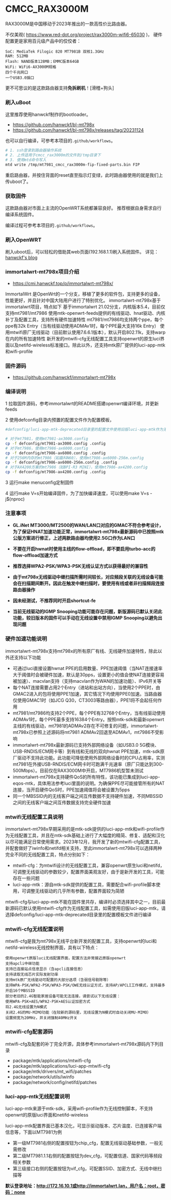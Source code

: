 # CMCC_RAX3000M
RAX3000M是中国移动于2023年推出的一款高性价比路由器。

不仅美观( https://www.red-dot.org/project/rax3000m-wifi6-65030 )，
硬件配置更是家用百元级产品中的佼佼者：
```text
SoC: MediaTek Filogic 820 MT7981B 双核1.3GHz
RAM: 512MB
Flash: NAND版本128MB；EMMC版本64GB
WiFi: WiFi6-AX3000M规格
四个千兆网口
一个USB3.0插口
```

更不可思议的是这款路由器支持**免拆刷机**！[滑稽+狗头]

### 刷入uBoot
这里推荐使用hanwckf制作的bootloader。
- https://github.com/hanwckf/bl-mt798x
- https://github.com/hanwckf/bl-mt798x/releases/tag/20231124

也可以自行编译，可参考本项目的`.github/workflows`。

```bash
# 1. ssh登录到路由器操作系统
# 2. 上传适用于cmcc_rax3000m的文件到/tmp目录下
# 3. 使用mtd命令写入
mtd write /tmp/mt7981_cmcc_rax3000m-fip-fixed-parts.bin FIP
```
重启路由器，并按住背面的reset直至指示灯变绿，此时路由器使用的就是我们上传uboot了。

### 获取固件
这款路由器对市面上主流的OpenWRT系统都兼容良好。
推荐根据自身需求自行编译系统固件。

编译过程可参考本项目的`.github/workflows`。

### 刷入OpenWRT
刷入uboot后，可以轻松的借助其web页面(192.168.1.1)刷入系统固件。
详见：
[hanwckf's blog](https://cmi.hanwckf.top/p/mt798x-uboot-usage/#failsafe-webui%E4%BD%BF%E7%94%A8%E8%AF%B4%E6%98%8E)


### immortalwrt-mt798x项目介绍
- https://cmi.hanwckf.top/p/immortalwrt-mt798x/

ImmortalWrt 是OpenWrt的一个分支，移植了更多的软件包，支持更多的设备，性能更好，并且针对中国大陆用户进行了特别优化。
immortalwrt-mt798x基于immortalwrt项目，特点如下
基于immortalwrt 21.02分支，内核版本5.4，目前仅支持mt7981/mt7986
使用mtk-openwrt-feeds提供的有线驱动、hnat驱动、内核补丁及配置工具，支持所有硬件加速特性
mt7981/mt7986均支持两个ppe，每个ppe有32k Entry（当有线驱动使用ADMAv1时，每个PPE最大支持16k Entry）
使用mtwifi原厂无线驱动（目前默认使用7.6.6.1版本），默认开启802.11k，支持warp在内的所有加速特性
新开发的mtwifi-cfg无线配置工具支持openwrt的原生luci界面以及netifd-wireless标准接口。除此以外，还支持mtk原厂提供的luci-app-mtk和wifi-profile

### 固件源码
- https://github.com/hanwckf/immortalwrt-mt798x

### 编译说明
1 拉取固件源码，参考immortalwrt的README搭建openwrt编译环境，并更新feeds

2 使用defconfig目录内预置的配置文件作为配置模板，

```bash
#defconfig/luci-app-mtk-deprecated目录里的配置文件使用旧版luci-app-mtk作为无线配置工具

# 对于mt7981，使用mt7981-ax3000.config
cp -f defconfig/mt7981-ax3000.config .config
# 对于mt7986，使用mt7986-ax6000.config
cp -f defconfig/mt7986-ax6000.config .config
# 对于256M内存的mt7986（如磊科N60），使用mt7986-ax6000-256m.config
cp -f defconfig/mt7986-ax6000-256m.config .config
# 对于AX4200方案的mt7986（如BPI-R3 MINI），使用mt7986-ax4200.config
cp -f defconfig/mt7986-ax4200.config .config
```
3 运行make menuconfig定制固件

4 运行make V=s开始编译固件，为了加快编译速度，可以使用make V=s -j$(nproc)

### 注意事项

- **GL.iNet MT3000/MT2500的WAN/LAN口对应的GMAC不符合参考设计，为了保证HNAT加速功能正常，immortalwrt-mt798x最新源码中已按照mtk公版方案进行修正，上述两款路由器均使用2.5G口作为LAN口**

- **不要在开启hwnat时使用主线的flow-offload，即不要启用turbo-acc的flow-offload加速方式**

- **推荐选择WPA2-PSK/WPA3-PSK无线认证方式以获得最好的兼容性**

- **由于mt798x无线驱动中继扫描所需时间较长，对应频段关联的无线设备可能会在扫描期间断开。因此在触发中继扫描时，要使用有线或者非扫描频段连接路由器操作**

- **因未经测试，不推荐同时开启shortcut-fe**

- **当前无线驱动的IGMP Snooping功能可能存在问题，新版源码已默认关闭此功能，较旧版本的固件可以手动在无线设置中禁用IGMP Snooping以避免出现问题**

### 硬件加速功能说明
immortalwrt-mt798x支持mt798x的所有原厂有线、无线硬件加速特性，除此以外还支持以下功能

- 可通过luci直接设置hwnat PPE的启用数量、PPE加速阈值（当NAT连接速率大于阈值时会被硬件加速，默认是30pps，设置更小的值会使NAT连接更容易被加速）、macvlan支持（支持macvlan作为WAN的加速功能）、IPv6开关等
- 每个NAT连接需要占用2个Entry（进站和出站方向），当使用2个PPE时，由GMAC2进入的包将使用PPE1加速，其它情况下均使用PPE0加速。当路由器仅使用GMAC1时（如JCG Q30，CT3003等路由器），PPE1将不会起任何作用
- mt7981/mt7986均支持2个PPE，每个PPE有32768个Entry，当有线驱动使用ADMAv1时，每个PPE最多支持16384个Entry。按照mtk-sdk和最新openwrt主线的有线驱动，mt7981的ADMAv2存在不可修复的问题，immortalwrt-mt798x已参照上述源码将mt7981 ADMAv2回退至ADMAv1，mt7986不受影响
- immortalwrt-mt798x最新源码已支持外部网络设备（如USB3.0 5G模块、USB-RNDIS/ECM网卡等）到有线和无线的双向hwnat PPE加速，mtk-sdk原厂驱动不支持此功能。此功能可降低使用外部网络设备时的CPU占用率，实测mt7981在外接USB-RNDIS/ECM网卡时可跑满千兆速率（原厂只能达到300-500Mbps）。目前仅在RAX3000M中开启，MT7986机型暂未测试
- immortalwrt-mt798x支持硬件QoS的所有特性，该功能已集成到luci-app-eqos-mtk，具体用法参考luci里面的说明。为确保PPE尽可能接管所有的NAT连接，当开启硬件QoS时，PPE加速阈值将会被设置为5pps
- 同一个MBSSID内的无线客户端之间互传数据不支持硬件加速，不同MBSSID之间的无线客户端之间互传数据支持完全硬件加速

### mtwifi无线配置工具说明
immortalwrt-mt798x早期采用的是mtk-sdk提供的luci-app-mtk和wifi-profile作为无线配置工具，并且在mtk-sdk基础上进行了大幅度的精简、修复、适配和汉化以尽可能满足日常使用需求。2023年12月，我开发了新的mtwifi-cfg配置工具，并配套做好了iwinfo和netifd相关支持，至此immortalwrt-mt798x可以选择两种完全不同的无线配置工具，特点分别如下：

- mtwifi-cfg：为mtwifi设计的无线配置工具，兼容openwrt原生luci和netifd，可调整无线驱动的参数较少，配置界面美观友好，由于是新开发的工具，可能存在一些问题
- luci-app-mtk：源自mtk-sdk提供的配置工具，需要配合wifi-profile脚本使用，可调整无线驱动的几乎所有参数，配置界面较为简陋

mtwifi-cfg与luci-app-mtk不能在固件里共存，编译时必须选择其中之一，目前最新源码已默认使用mtwifi-cfg作为无线配置工具，如需使用旧版luci-app-mtk，请选择defconfig/luci-app-mtk-deprecated目录里的配置模板文件进行编译
### mtwifi-cfg无线配置说明
mtwifi-cfg是我为mt798x无线平台新开发的配置工具，支持openwrt的luci和netifd-wireless无线控制界面，具有以下特点：
```text
使用openwrt原版luci无线配置界面，配置方法非常接近原版openwrt
支持apcli中继功能
支持已连接站点信息显示（含apcli连接信息）
支持读取无线芯片实际发射功率
支持mtk原厂无线驱动可配置的大部分选项（含弱信号剔除等）
支持WPA-PSK/WPA2-PSK/WPA3-PSK/OWE无线认证方式，支持AP/APCLI工作模式，支持最多开启16个MBSSID
部分老旧的2.4G智能家居设备可能无法连接，请尝试以下无线设置：
使用WPA-PSK+AES/WPA2-PSK+AES认证加密方式
将2.4G无线设置为N模式
关闭2.4G的MU-MIMO功能（在较新的源码里，无线设置为N模式时自动关闭MU-MIMO）
设置频宽为20MHz，并关闭强制40MHz开关
```
### mtwifi-cfg配套源码
mtwifi-cfg及配套的补丁完全开源，具体参考immortalwrt-mt798x源码内下列目录

- package/mtk/applications/mtwifi-cfg
- package/mtk/applications/luci-app-mtwifi-cfg
- package/mtk/drivers/mt_wifi/patches
- package/network/utils/iwinfo
- package/network/config/netifd/patches
### luci-app-mtk无线配置说明
luci-app-mtk来源于mtk-sdk，采用wifi-profile作为无线控制脚本，不支持openwrt的原版luci界面和netifd-wireless

luci-app-mtk配置界面已基本汉化，可显示驱动版本、芯片温度、已连接客户端信息等，下面以MT7981为例
- 第一级MT7981右侧的配置按钮为chip_cfg，配置无线驱动基础参数，一般无需修改
- 第二级MT7981.1.1右侧的配置按钮为dev_cfg，可配置信道、国家代码等频段相关参数
- 第三级接口右侧的配置按钮为vif_cfg，可配置SSID、加密方式、无线中继扫描等

**默认登录地址：http://172.16.10.1或http://immortalwrt.lan，用户名：root，密码：none**
